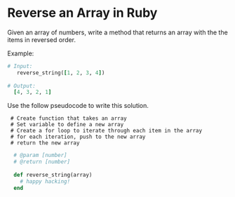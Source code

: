 # Reverse an Array in Ruby 

Given an array of numbers, write a method that returns an array with the the items in reversed order. 

Example: 

```ruby
# Input:
   reverse_string([1, 2, 3, 4])
    
# Output:
  [4, 3, 2, 1]
```

Use the follow pseudocode to write this solution.

```
 # Create function that takes an array
 # Set variable to define a new array
 # Create a for loop to iterate through each item in the array
 # for each iteration, push to the new array
 # return the new array 
```


```ruby
  # @param [number]
  # @return [number]
  
  def reverse_string(array)
    # happy hacking!
  end 

```
